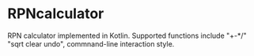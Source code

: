 # RPNcalculator
RPN calculator implemented in Kotlin. Supported functions include "+-*/" "sqrt clear undo", commnand-line interaction style.
